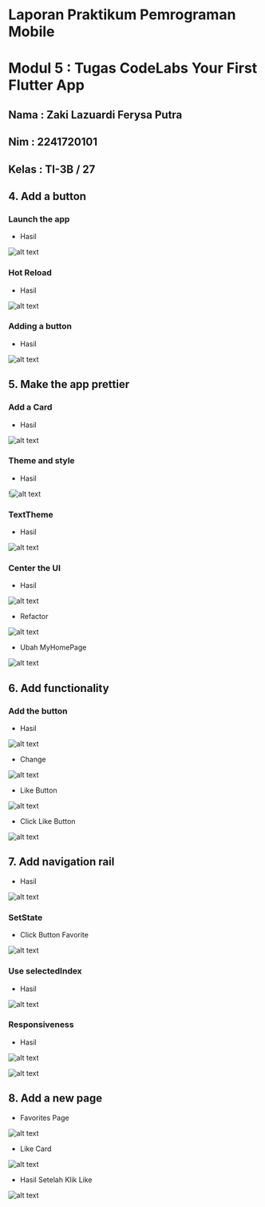 # Laporan Praktikum Pemrograman Mobile 
# Modul 5 : Tugas CodeLabs Your First Flutter App

## Nama     : Zaki Lazuardi Ferysa Putra
## Nim      : 2241720101
## Kelas    : TI-3B / 27

## 4. Add a button
### Launch the app
- Hasil

![alt text](<image-1.png>)

### Hot Reload
- Hasil

![alt text](<image-2.png>)

### Adding a button
- Hasil

![alt text](<image-3.png>)

## 5. Make the app prettier 
### Add a Card
- Hasil

![alt text](image-4.png)

### Theme and style
- Hasil

!![alt text](image-5.png)

### TextTheme
- Hasil

![alt text](image-6.png)

### Center the UI
- Hasil

![alt text](image-7.png)

- Refactor

![alt text](image-8.png)

- Ubah MyHomePage

![alt text](image-9.png)

## 6. Add functionality
### Add the button
- Hasil

![alt text](image-10.png)

- Change

![alt text](image-11.png)

- Like Button

![alt text](image-12.png)

- Click Like Button

![alt text](image-13.png)

## 7. Add navigation rail
- Hasil

![alt text](image-14.png)

### SetState
- Click Button Favorite

![alt text](image-15.png)

### Use selectedIndex
- Hasil

![alt text](image-16.png)

### Responsiveness
- Hasil

![alt text](image-17.png)

![alt text](image-18.png)

## 8. Add a new page
- Favorites Page

![alt text](image-19.png)

- Like Card

![alt text](image-20.png)

- Hasil Setelah Klik Like

![alt text](image-21.png)